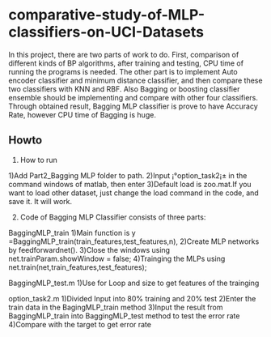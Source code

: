 comparative-study-of-MLP-classifiers-on-UCI-Datasets
====================================================

In this project, there are two parts of work to do. First, comparison of different kinds of BP algorithms, after training and testing, CPU time of running the programs is needed. The other part is to implement Auto encoder classifier and minimum distance classifier, and then compare these two classifiers with KNN and RBF. Also Bagging or boosting classifier ensemble should be implementing and compare with other four classifiers. Through obtained result, Bagging MLP classifier is prove to have Accuracy Rate, however CPU time of Bagging is huge.

Howto
-----

1. How to run

1)Add Part2_Bagging MLP folder to path.
2)Input ¡°option_task2¡± in the command windows of matlab, then enter
3)Default load is zoo.mat.If you want to load other dataset, just change the load command in the code, and save it. It will work.


2. Code of Bagging MLP Classifier consists of three parts:

BaggingMLP_train
1)Main function is y =BaggingMLP_train(train_features,test_features,n),
2)Create MLP networks by feedforwardnet().
3)Close the windows using net.trainParam.showWindow = false;
4)Trainging the MLPs using net.train(net,train_features,test_features);
  
BaggingMLP_test.m
1)Use for Loop and size to get features of the trainging

option_task2.m
1)Divided Input into 80% training and 20% test
2)Enter the train data in the BagingMLP_train method
3)Input the result from BaggingMLP_train into BaggingMLP_test method to test the error rate
4)Compare with the target to get error rate
